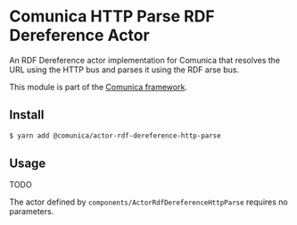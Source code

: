 # Comunica HTTP Parse RDF Dereference Actor

An RDF Dereference actor implementation for Comunica that resolves the URL using the HTTP bus and parses it using the RDF arse bus.

This module is part of the [Comunica framework](https://github.com/comunica/comunica).

## Install

```bash
$ yarn add @comunica/actor-rdf-dereference-http-parse
```

## Usage

TODO

The actor defined by `components/ActorRdfDereferenceHttpParse` requires no parameters.
